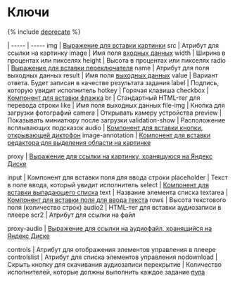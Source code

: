 # Ключи

{% include [deprecate](../../_includes/deprecate.md) %}

 |
----- | -----
img | [Выражение для вставки картинки](t-components/img.md)
src | Атрибут для ссылки на картинку
image | Имя поля [входных данных](../../glossary.md#input-output-data)
width | Ширина в процентах или пикселях
height | Высота в процентах или пикселях
radio | [Выражение для вставки переключателя](t-components/radiobuttons.md)
name | Атрибут для поля выходных данных
result | Имя поля [выходных данных](../../glossary.md#input-output-data)
value | Вариант ответа. Будет записан в качестве результата задания
label | Подпись, которую увидит исполнитель
hotkey | Горячая клавиша
checkbox | [Компонент для вставки флажка](t-components/checkboxes.md)
br | Стандартный HTML-тег для перевода строки
like | Имя поля выходных данных
file-img | Кнопка для загрузки фотографий
camera | Открывать камеру устройства
preview | Показывать миниатюру после загрузки
validation-show | Расположение всплывающих подсказок
audio | [Компонент для вставки кнопки, открывающей диктофон](t-components/upload-audio.md)
image-annotation | [Компонент для вставки редактора для выделения области на картинке](t-components/image-annotation.md)

proxy | [Выражение для ссылки на картинку, хранящуюся на Яндекс Диске](prepare-data.md)

input | Компонент для вставки поля для ввода строки
placeholder | Текст в поле ввода, который увидит исполнитель
select | [Компонент для вставки выпадающего списка](t-components/list.md)
text | Название элемента списка
textarea | [Компонент для вставки поля для ввода текста](t-components/text.md)
rows | Высота текстового поля (количество строк)
audio2 | HTML-тег для вставки аудиозаписи в плеере
scr2 | Атрибут для ссылки на файл

proxy-audio | [Выражение для ссылки на аудиофайл, хранящийся на Яндекс Диске](prepare-data.md)

controls | Атрибут для отображения элементов управления в плеере
controlslist | Атрибут для списка элементов управления
nodownload | Скрыть кнопку для скачивания аудиозаписи
перекрытие | Количество исполнителей, которые должны выполнить каждое задание [пула](../../glossary.md#pool)